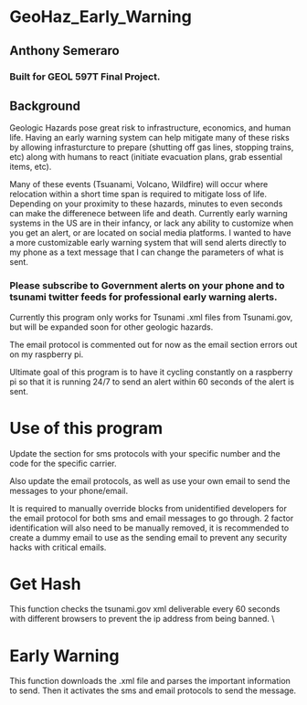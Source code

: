 # GeoHaz_Early_Warning

## Anthony Semeraro 

### Built for GEOL 597T Final Project. 

## Background

Geologic Hazards pose great risk to infrastructure, economics, and human life. Having an early warning system can help mitigate many of these risks by allowing infrasturcture to prepare (shutting off gas lines, stopping trains, etc) along with humans to react (initiate evacuation plans, grab essential items, etc).  

Many of these events (Tsuanami, Volcano, Wildfire) will occur where relocation
within a short time span is required to mitigate loss of life. Depending on your proximity to these hazards, minutes to even seconds can make the differenece 
between life and death. Currently early warning systems in the US are in their infancy, or lack any ability to customize when you get an alert, or are located 
on social media platforms. I wanted to have a more customizable early warning system that will send alerts directly to my phone as a text message that I can 
change the parameters of what is sent. 

### Please subscribe to Government alerts on your phone and to tsunami twitter feeds for professional early warning alerts. 

Currently this program only works for Tsunami .xml files from Tsunami.gov, but will be expanded soon for other geologic hazards. 

The email protocol is commented out for now as the email section errors out on my raspberry pi. 

Ultimate goal of this program is to have it cycling constantly on a raspberry pi so that it is running 24/7 to send an alert within 60 seconds of the alert is sent. 

# Use of this program 

Update the section for sms protocols with your specific number and the code for the specific carrier. 

Also update the email protocols, as well as use your own email to send the messages to your phone/email. 

It is required to manually override blocks from unidentified developers for the email protocol for both sms and email messages to go through. 
2 factor identification will also need to be manually removed, it is recommended to create a dummy email to use as the sending email to 
prevent any security hacks with critical emails. 

# Get Hash

This function checks the tsunami.gov xml deliverable every 60 seconds with different browsers to prevent the ip address from being banned. \

# Early Warning

This function downloads the .xml file and parses the important information to send. Then it activates the sms and email protocols to send the message. 



